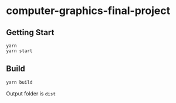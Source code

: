 # computer-graphics-final-project

## Getting Start

```
yarn
yarn start
```

## Build

```bash
yarn build
```

Output folder is `dist`